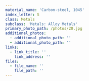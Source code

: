 ```yaml
---
material_name: 'Carbon-steel, 1045'
index_letter: S
class: Metals
subclass: 'Metals: Alloy Metals'
primary_photo_path: /photos/20.jpg
additional_photos:
  - additional_photo_path: ''
  - additional_photo_path: ''
links:
  - link_title: ''
    link_address: ''
files:
  - file_name: ''
    file_path: ''
---
```



